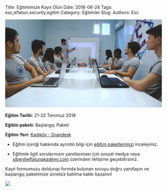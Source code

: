 Title: Eğitimimize Kayıt Olun
Date: 2018-06-24
Tags: esc,eflatun,security,egitim
Category: Eğitimler
Slug: 
Authors: Esc


![pic](/images/pic1.jpeg)

**Eğitim Tarihi:** 21-22 Temmuz 2018

**Eğitim paketi:** Başlangıç Paketi

**Eğitim Yeri:** [Kadıköy - Grandesk](https://www.google.com.tr/maps/uv?hl=tr&pb=!1s0x14cac78905caed13:0xb044aaea3e2e4a29!2m22!2m2!1i80!2i80!3m1!2i20!16m16!1b1!2m2!1m1!1e1!2m2!1m1!1e3!2m2!1m1!1e5!2m2!1m1!1e4!2m2!1m1!1e6!3m1!7e115!4s/maps/place/kad%25C4%25B1k%25C3%25B6y%2Bgrandesk/@40.9870652,29.0494163,3a,75y,197.75h,90t/data%3D*213m4*211e1*213m2*211s7WoynQj_3bQwNCdVzZezaQ*212e0*214m2*213m1*211s0x14cac78905caed13:0xb044aaea3e2e4a29!5skad%C4%B1k%C3%B6y+grandesk+-+Google%27da+Ara&imagekey=!1e2!2s7WoynQj_3bQwNCdVzZezaQ&sa=X&ved=0ahUKEwiUk_3euuzbAhXM2SwKHVQFAREQpx8IazAK)

- Eğitim içeriği hakkında ayrıntılı bilgi için [eğitim paketlerimizi](http://siber.eflatunakademi.com/2018/egitim-paketleri.html) inceleyiniz.

- Eğitimle ilgili sorularınızın yanıtlanması için sosyal medya veya [siber@eflatunakademi.com](siber@eflatunakademi.com) üzerinden iletişime geçebilirsiniz.


Kayıt formumuzu doldurup formda bulunan soruyu doğru yanıtlayın ve başlangıç paketimize ücretsiz katılma hakkı kazanın!

[<img src="https://i1.wp.com/tunctuning.com/wp-content/uploads/2017/04/kayit-ol-butonu.png" width="100px;"/>](https://goo.gl/forms/ugnUQhSWdOXgzTgJ2)
